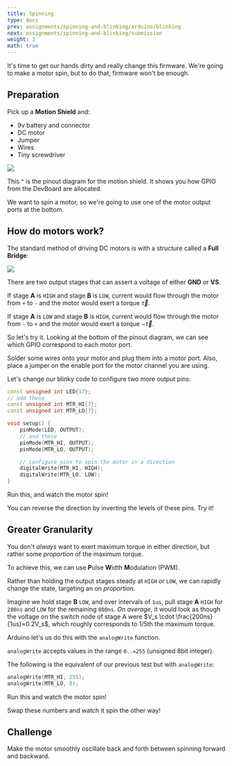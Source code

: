 ```yaml
---
title: Spinning
type: docs
prev: assignments/spinning-and-blinking/arduino/blinking
next: assignments/spinning-and-blinking/submission
weight: 3
math: true
---
```


It's time to get our hands dirty and really change this firmware. We're going to make a motor spin, but to do that, firmware won't be enough.

## Preparation

Pick up a **Motion Shield** and:
- 9v battery and connector
- DC motor
- Jumper
- Wires
- Tiny screwdriver

![](images/motion-pinout.png)

This ^ is the pinout diagram for the motion shield. It shows you how GPIO from the DevBoard are allocated.

We want to spin a motor, so we're going to use one of the motor output ports at the bottom.

## How do motors work?

The standard method of driving DC motors is with a structure called a **Full Bridge**:

![](images/full-bridge.png)

There are two output stages that can assert a voltage of either **GND** or **VS**.

If stage **A** is `HIGH` and stage **B** is `LOW`, current would flow through the motor
from `+` to `-` and the motor would exert a torque $\vec \tau$.

If stage **A** is `LOW` and stage **B** is `HIGH`, current would flow through the motor
from `-` to `+` and the motor would exert a torque $-\vec \tau$.

So let's try it. Looking at the bottom of the pinout diagram, we can see which GPIO
correspond to each motor port.

Solder some wires onto your motor and plug them into a motor port. Also, place a jumper
on the enable port for the motor channel you are using.

Let's change our blinky code to configure two more output pins:

```cpp
const unsigned int LED{17};
// add these
const unsigned int MTR_HI{?};
const unsigned int MTR_LO{?};

void setup() {
    pinMode(LED, OUTPUT);
    // and these
    pinMode(MTR_HI, OUTPUT);
    pinMode(MTR_LO, OUTPUT);

    // configure pins to spin the motor in a direction
    digitalWrite(MTR_HI, HIGH);
    digitalWrite(MTR_LO, LOW);
}
```

Run this, and watch the motor spin!

You can reverse the direction by inverting the levels of these pins. Try it!

## Greater Granularity

You don't *always* want to exert maximum torque in either direction, but rather some
*proportion* of the maximum torque.

To achieve this, we can use **P**ulse **W**idth **M**odulation (PWM).

Rather than holding the output stages steady at `HIGH` or `LOW`, we can rapidly
change the state, targeting an on *proportion*.

Imagine we hold stage **B** `LOW`, and over intervals of `1us`, pull stage **A** `HIGH` for `200ns`
and `LOW` for the remaining `800ns`. *On average*, it would look as though the voltage on the switch
node of stage A were $V_s \cdot \frac{200ns}{1us}=0.2V_s$, which roughly corresponds to 1/5th
the maximum torque.

Arduino let's us do this with the `analogWrite` function.

`analogWrite` accepts values in the range `0..=255` (unsigned 8bit integer).

The following is the equivalent of our previous test but with `analogWrite`:

```cpp
analogWrite(MTR_HI, 255);
analogWrite(MTR_LO, 0);
```

Run this and watch the motor spin!

Swap these numbers and watch it spin the other way!

## Challenge

Make the motor smoothly oscillate back and forth between spinning forward and backward.

